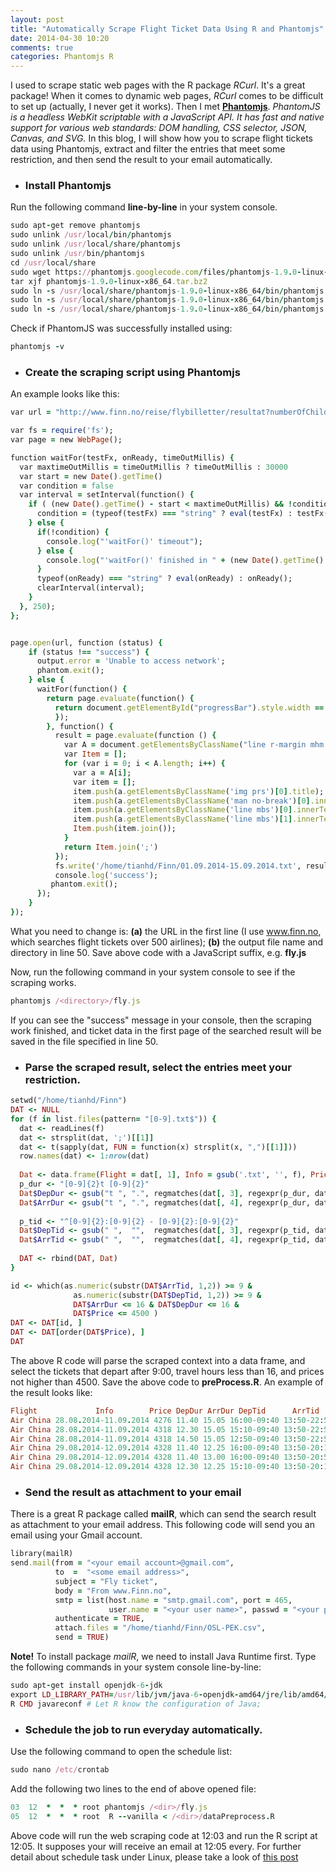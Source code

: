 ```yaml
---
layout: post
title: "Automatically Scrape Flight Ticket Data Using R and Phantomjs"
date: 2014-04-30 10:20
comments: true
categories: Phantomjs R
---
```


I used to scrape static web pages with the R package *RCurl*. It's a great package! When it comes to dynamic web pages, *RCurl* comes to be difficult to set up (actually, I never get it works). Then I met **[Phantomjs](http://phantomjs.org/)**. *PhantomJS is a headless WebKit scriptable with a JavaScript API. It has fast and native support for various web standards: DOM handling, CSS selector, JSON, Canvas, and SVG.* In this blog, I will show how you to scrape flight tickets data using Phantomjs, extract and filter the entries that meet some restriction, and then send the result to your email automatically. 

- ### Install Phantomjs
Run the following command **line-by-line** in your system console.

``` ruby
sudo apt-get remove phantomjs
sudo unlink /usr/local/bin/phantomjs
sudo unlink /usr/local/share/phantomjs
sudo unlink /usr/bin/phantomjs
cd /usr/local/share
sudo wget https://phantomjs.googlecode.com/files/phantomjs-1.9.0-linux-x86_64.tar.bz2
tar xjf phantomjs-1.9.0-linux-x86_64.tar.bz2
sudo ln -s /usr/local/share/phantomjs-1.9.0-linux-x86_64/bin/phantomjs /usr/local/share/phantomjs 
sudo ln -s /usr/local/share/phantomjs-1.9.0-linux-x86_64/bin/phantomjs /usr/local/bin/phantomjs
sudo ln -s /usr/local/share/phantomjs-1.9.0-linux-x86_64/bin/phantomjs /usr/bin/phantomjs
``` 
Check if PhantomJS was successfully installed using: 

``` ruby
phantomjs -v
``` 

- ### Create the scraping script using Phantomjs

An example looks like this: 

``` ruby
var url = "http://www.finn.no/reise/flybilletter/resultat?numberOfChildren=0&tripType=roundtrip&requestedDestination=PEK.AIRPORT&requestedReturnDate=15.09.2014&requestedOrigin=OSL.AIRPORT&requestedDepartureDate=01.09.2014&numberOfAdults=1"

var fs = require('fs');
var page = new WebPage();

function waitFor(testFx, onReady, timeOutMillis) {
  var maxtimeOutMillis = timeOutMillis ? timeOutMillis : 30000 
  var start = new Date().getTime()
  var condition = false
  var interval = setInterval(function() {
    if ( (new Date().getTime() - start < maxtimeOutMillis) && !condition ) {
      condition = (typeof(testFx) === "string" ? eval(testFx) : testFx()); 
    } else {
      if(!condition) {
        console.log("'waitFor()' timeout");
      } else {
        console.log("'waitFor()' finished in " + (new Date().getTime() - start) + "ms.");
      }
      typeof(onReady) === "string" ? eval(onReady) : onReady(); 
      clearInterval(interval); 
    }
  }, 250); 
};


page.open(url, function (status) {
    if (status !== "success") {
      output.error = 'Unable to access network';
      phantom.exit();
    } else {
      waitFor(function() {
        return page.evaluate(function() {
          return document.getElementById("progressBar").style.width == "100%";
          });
        }, function() {
          result = page.evaluate(function () {
            var A = document.getElementsByClassName("line r-margin mhm toggler linkBlock")
            var Item = [];
            for (var i = 0; i < A.length; i++) {
              var a = A[i];
              var item = [];
              item.push(a.getElementsByClassName('img prs')[0].title);
              item.push(a.getElementsByClassName('man no-break')[0].innerText.replace(',-', ''));
              item.push(a.getElementsByClassName('line mbs')[0].innerText);
              item.push(a.getElementsByClassName('line mbs')[1].innerText);
              Item.push(item.join());
            }
            return Item.join(';') 
          });
          fs.write('/home/tianhd/Finn/01.09.2014-15.09.2014.txt', result);
          console.log('success');
         phantom.exit();
      });        
    }
});

``` 

What you need to change is: **(a)** the URL in the first line (I use www.finn.no, which searches flight tickets over 500 airlines); **(b)** the output file name and directory in line 50. Save above code with a JavaScript suffix, e.g. **fly.js**

Now, run the following command in your system console to see if the scraping works.

``` ruby
phantomjs /<directory>/fly.js  
``` 

If you can see the "success" message in your console, then the scraping work finished, and ticket data in the first page of the searched result will be saved in the file specified in line 50.

- ### Parse the scraped result, select the entries meet your restriction.

``` ruby
setwd("/home/tianhd/Finn")
DAT <- NULL
for (f in list.files(pattern= "[0-9].txt$")) {
  dat <- readLines(f)
  dat <- strsplit(dat, ';')[[1]]
  dat <- t(sapply(dat, FUN = function(x) strsplit(x, ",")[[1]]))
  row.names(dat) <- 1:nrow(dat)
  
  Dat <- data.frame(Flight = dat[, 1], Info = gsub('.txt', '', f), Price = as.numeric(gsub(" ", "", dat[, 2])))
  p_dur <- "[0-9]{2}t [0-9]{2}"
  Dat$DepDur <- gsub("t ", ".", regmatches(dat[, 3], regexpr(p_dur, dat[, 3])))
  Dat$ArrDur <- gsub("t ", ".", regmatches(dat[, 4], regexpr(p_dur, dat[, 4])))
  
  p_tid <- "^[0-9]{2}:[0-9]{2} - [0-9]{2}:[0-9]{2}"
  Dat$DepTid <- gsub(" ",  "",  regmatches(dat[, 3], regexpr(p_tid, dat[, 3])))
  Dat$ArrTid <- gsub(" ",  "",  regmatches(dat[, 4], regexpr(p_tid, dat[, 4])))
  
  DAT <- rbind(DAT, Dat)
}

id <- which(as.numeric(substr(DAT$ArrTid, 1,2)) >= 9 & 
              as.numeric(substr(DAT$DepTid, 1,2)) >= 9 &
              DAT$ArrDur <= 16 & DAT$DepDur <= 16 &
              DAT$Price <= 4500 )
DAT <- DAT[id, ]
DAT <- DAT[order(DAT$Price), ]
DAT 
``` 

The above R code will parse the scraped context into a data frame, and select the tickets that depart after 9:00, travel hours less than 16, and prices not higher than 4500. Save the above code to **preProcess.R**. An example of the result looks like: 

``` ruby
Flight             Info        Price DepDur ArrDur DepTid      ArrTid
Air China 28.08.2014-11.09.2014 4276 11.40 15.05 16:00-09:40 13:50-22:55
Air China 28.08.2014-11.09.2014 4318 12.30 15.05 15:10-09:40 13:50-22:55
Air China 28.08.2014-11.09.2014 4318 14.50 15.05 12:50-09:40 13:50-22:55
Air China 29.08.2014-12.09.2014 4328 11.40 12.25 16:00-09:40 13:50-20:15
Air China 29.08.2014-12.09.2014 4328 11.40 13.00 16:00-09:40 13:50-20:50
Air China 29.08.2014-12.09.2014 4328 12.30 12.25 15:10-09:40 13:50-20:15
``` 


- ### Send the result as attachment to your email 

There is a great R package called **mailR**, which can send the search result as attachment to your email address. This following code will send you an email using your Gmail account.

``` ruby
library(mailR)
send.mail(from = "<your email account>@gmail.com",
          to  =  "<some email address>",
          subject = "Fly ticket",
          body = "From www.Finn.no",
          smtp = list(host.name = "smtp.gmail.com", port = 465, 
                      user.name = "<your user name>", passwd = "<your password>", ssl = TRUE),
          authenticate = TRUE,
          attach.files = "/home/tianhd/Finn/OSL-PEK.csv",
          send = TRUE)
``` 

**Note!** To install package *mailR*, we need to install Java Runtime first. Type the following commands in your system console line-by-line:

``` ruby
sudo apt-get install openjdk-6-jdk
export LD_LIBRARY_PATH=/usr/lib/jvm/java-6-openjdk-amd64/jre/lib/amd64/server
R CMD javareconf # Let R know the configuration of Java;
```

- ### Schedule the job to run everyday automatically.

Use the following command to open the schedule list: 

``` ruby
sudo nano /etc/crontab
```

Add the following two lines to the end of above opened file:


``` ruby
03  12  *  *  * root phantomjs /<dir>/fly.js
05  12  *  *  * root  R --vanilla < /<dir>/dataPreprocess.R
```

Above code will run the web scraping code at 12:03 and run the R script at 12:05. It supposes your will receive an email at 12:05 every. For further detail about schedule task under Linux, please take a look of [this post](http://withr.me/blog/2013/12/02/schedule-task-under-linxu-for-r/)



